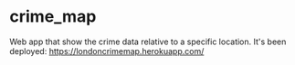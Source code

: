 # crime_map

Web app that show the crime data relative to a specific location.
It's been deployed: https://londoncrimemap.herokuapp.com/
